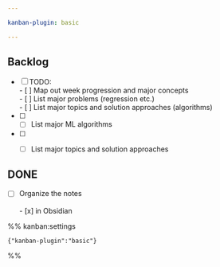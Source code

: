 ```yaml
---

kanban-plugin: basic

---
```


## Backlog

- [ ] TODO:<br>- [ ] Map out week progression and major concepts<br>	- [ ] List major problems (regression etc.)<br>	- [ ] List major topics and solution approaches (algorithms)
- [ ] - [ ] List major ML algorithms
- [ ] - [ ] List major topics and solution approaches


## DONE

- [ ] Organize the notes<br><br>- [x] in Obsidian




%% kanban:settings
```
{"kanban-plugin":"basic"}
```
%%